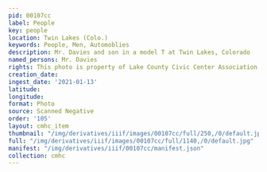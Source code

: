 ```yaml
---
pid: 00107cc
label: People
key: people
location: Twin Lakes (Colo.)
keywords: People, Men, Automoblies
description: Mr. Davies and son in a model T at Twin Lakes, Colorado
named_persons: Mr. Davies
rights: This photo is property of Lake County Civic Center Association.
creation_date: 
ingest_date: '2021-01-13'
latitude: 
longitude: 
format: Photo
source: Scanned Negative
order: '105'
layout: cmhc_item
thumbnail: "/img/derivatives/iiif/images/00107cc/full/250,/0/default.jpg"
full: "/img/derivatives/iiif/images/00107cc/full/1140,/0/default.jpg"
manifest: "/img/derivatives/iiif/00107cc/manifest.json"
collection: cmhc
---
```

